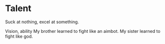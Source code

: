# Talent

Suck at nothing, excel at something.

Vision, ability
My brother learned to fight like an aimbot. My sister learned to fight like god.